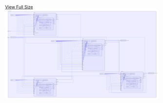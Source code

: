 [View Full Size](https://raw.githubusercontent.com/mingfang/terraform-k8s-modules/master/examples/baserow/diagram.svg?sanitize=true)<img src="diagram.svg"/>
